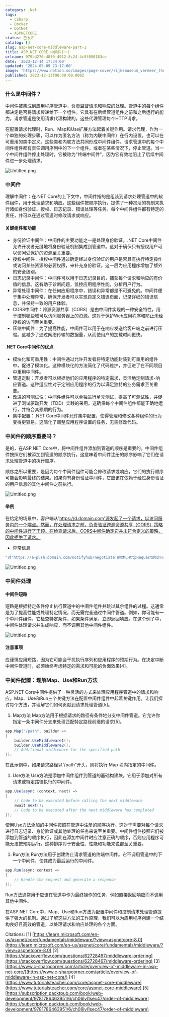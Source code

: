 ```yaml
---
category: .Net
tags:
  - CSharp
  - Docker
  - DotNet
  - ASPNETCORE
status: 已发布
catalog: []
slug: asp-net-core-middleware-part-1
title: ASP.NET CORE 中间件(一)
urlname: 979bd270-48f0-4912-8c24-4c9f050183ce
date: '2023-12-14 17:34:00'
updated: '2024-05-09 23:17:00'
image: 'https://www.notion.so/images/page-cover/rijksmuseum_vermeer_the_milkmaid.jpg'
published: 2023-12-13T08:00:00.000Z
---
```


### 什么是中间件？


中间件被集成到应用程序管道中，负责监督请求和响应的处理。管道中的每个组件都决定是否将请求传递给下一个组件。它具有在后续管道组件之前和之后运行的能力。请求管道是使用请求代理构建的，这些代理管理每个HTTP请求。


在配置请求代理时，Run、Map和Use扩展方法起着关键作用。请求代理，作为一个单独的处理步骤，可以作为匿名方法（称为内联中间件）在行内设置，也可以在可重用的类中定义。这些类和内联方法共同形成中间件组件。请求管道中的每个中间件组件都有责任调用序列中的下一个组件，或者在某些情况下，停止管道。当一个中间件组件停止处理时，它被称为"终端中间件"，因为它有效地阻止了后续中间件进一步处理请求。


![Untitled.png](https://prod-files-secure.s3.us-west-2.amazonaws.com/5d24fe63-e567-4804-86f9-9fdc62e13082/da807807-d02d-4fa1-86b6-db45e4678714/Untitled.png?X-Amz-Algorithm=AWS4-HMAC-SHA256&X-Amz-Content-Sha256=UNSIGNED-PAYLOAD&X-Amz-Credential=ASIAZI2LB466TJ73RHCX%2F20250328%2Fus-west-2%2Fs3%2Faws4_request&X-Amz-Date=20250328T213422Z&X-Amz-Expires=3600&X-Amz-Security-Token=IQoJb3JpZ2luX2VjEP7%2F%2F%2F%2F%2F%2F%2F%2F%2F%2FwEaCXVzLXdlc3QtMiJIMEYCIQDyRioiAMzXZZiy2zNcnIdiPWglvs9MrvsCW5%2F3UT5ZtQIhANwnprbktofDTJLsvK6MEcLARWm4HhhPE8DTyjhYeurnKv8DCGcQABoMNjM3NDIzMTgzODA1IgxRSztZbBzIntrqHDMq3AMfJeWojI7SrrB0uRAjh1UXXUWk%2BQ3PwkM%2BE8Br0mozwUtlNJrA8bOJEGoVv%2F6mcZvY56rSNsZ16kYL2COq9IesK2%2Bya20P8gFT5SmWZkbf%2BlU%2BMp713X00gUjO3IaCHmNw7CJZYZgIhY3N6KCUfl%2F8BN098FsVnVkvrDMJhDr7vJSzre2FtYx%2FOtgUAWXfRJqRo%2FdDUN7HphdHoJBCavOoU0tV1pHtHl3DFB9lQ9MGD%2FCBaAqbc0z5ZUk4XbbC10oDMDhtRKQ4PNAtvGYyWEK1qOaNRQ6gVQRZJ%2BRxkdA6PMyOvVf49Ar0QF8aUSphmT%2BqywWS7l1DJ1ISQGg1A2zxG9Em4bjn9dJlDjoZ4JnCvs7Q9ZsFIY2uGxVnvW8thYsJ%2Fdjocbq2dbynud0HPWSmyBKD6PJojLa1WmtY1jBtZxFbEn1eGbhJA3aHaplg0%2Fih1dlm0Hvu0JcD%2FfKZPt91sNqtCduoHt347kltvB2Mv7ALdhhwK56jCbHxwK2rZsjpYlElxYOP6eNQ5bmBD%2B7FRmBCMl1dawj6Huc0AjmNn%2BVN%2FC5UXHGW4RiDUUasgxIT4yEFqVN52qQMEkSaSbAzM2iGveLoUBOJqLC%2Fnzmei97HbC8EtG4AzpY2JTC8qJy%2FBjqkAX2g5JyCOjaNKAJC%2FOTA1sQ0DbSpxipps%2Fdzq6938M1XjUaIB6WGc4qfuoYm2Vjw50fkDgkvTpXhNlKP50EoScoYGFSOIKoOkyyp%2B6BRjVIbr7OAU8Za6GjpiGDB5g9eiyAkP73%2Bv70Nwfj7r1WPbQl3LwVkR4GB0NkdephRN8oBXNCf7rSeLx7HuWBWDG%2FSkWfrJKQBOhd3trnHmdbdbSG0HktJ&X-Amz-Signature=db0b7ec8c3f5b3e0d6c80040f3898dedb1a174003a7ac8df04e9d54785a78ec9&X-Amz-SignedHeaders=host&x-id=GetObject)


### 中间件


理解中间件：在.NET Core的上下文中，中间件指的是组装到请求处理管道中的软件组件，用于处理请求和响应。这些组件按顺序执行，提供了一种灵活的机制来执行诸如身份验证、授权、日志记录、错误处理等任务。每个中间件组件都有特定的责任，并可以在通过管道时修改请求或响应。


#### 关键组件和功能

- 身份验证中间件：中间件的主要功能之一是处理身份验证。.NET Core中间件允许开发者无缝地将身份验证机制集成到管道中。这对于确保只有授权用户可以访问受保护的资源至关重要。
- 授权中间件：授权中间件通过确定经过身份验证的用户是否具有执行特定操作或访问某些资源的必要权限，来补充身份验证。这一层为应用程序增加了额外的安全级别。
- 日志记录中间件：中间件可以用于日志记录目的，捕获每个请求和响应的有价值的信息。这有助于诊断问题，监控应用程序性能，分析用户行为。
- 异常处理中间件：在任何应用程序中，错误和异常都是不可避免的。中间件便于集中处理异常，确保开发者可以实现自定义错误页面，记录详细的错误信息，并保持一致的用户体验。
- CORS中间件：跨源资源共享（CORS）是由中间件实现的一种安全特性，用于控制哪些域可以访问服务器上的资源。这对于保护Web应用程序和防止未经授权的访问至关重要。
- 压缩中间件：为了提高性能，中间件可以用于在响应发送给客户端之前进行压缩。这减少了通过网络传输的数据量，从而使用户的加载时间更快。

#### .NET Core中间件的优点

- 模块化和可重用性：中间件通过允许开发者将特定功能封装到可重用的组件中，促进了模块化。这种模块化的方法简化了代码维护，并促进了在不同项目中重用中间件。
- 管道定制：开发者可以根据他们的应用程序的特定需求，灵活地定制请求-响应管道。这种适应性对于定制应用程序的行为以满足独特的业务需求至关重要。
- 改进的可测试性：中间件组件可以单独进行单元测试，提高了可测试性，并促进了测试驱动开发（TDD）实践的采用。这确保每个中间件组件都能正确地运行，并符合其预期的行为。
- 集中配置：.NET Core中间件允许集中配置，使得管理和修改各种组件的行为变得更容易。这简化了调整应用程序设置的任务，无需修改代码。

### 中间件的顺序重要吗？


是的，在ASP.NET Core中，将中间件组件添加到管道的顺序是重要的。中间件组件按照它们被添加到管道的顺序执行。这意味着中间件注册的顺序影响了它们在请求处理管道中的执行顺序。


顺序之所以重要，是因为每个中间件组件可能会修改请求或响应，它们的执行顺序可能会影响最终的结果。如果你有身份验证中间件，它应该在依赖于经过身份验证的用户信息的其他中间件之前执行。


![Untitled.png](https://prod-files-secure.s3.us-west-2.amazonaws.com/5d24fe63-e567-4804-86f9-9fdc62e13082/24f795a2-1c5a-4a6b-a0d8-2afb160076f1/Untitled.png?X-Amz-Algorithm=AWS4-HMAC-SHA256&X-Amz-Content-Sha256=UNSIGNED-PAYLOAD&X-Amz-Credential=ASIAZI2LB466TJ73RHCX%2F20250328%2Fus-west-2%2Fs3%2Faws4_request&X-Amz-Date=20250328T213422Z&X-Amz-Expires=3600&X-Amz-Security-Token=IQoJb3JpZ2luX2VjEP7%2F%2F%2F%2F%2F%2F%2F%2F%2F%2FwEaCXVzLXdlc3QtMiJIMEYCIQDyRioiAMzXZZiy2zNcnIdiPWglvs9MrvsCW5%2F3UT5ZtQIhANwnprbktofDTJLsvK6MEcLARWm4HhhPE8DTyjhYeurnKv8DCGcQABoMNjM3NDIzMTgzODA1IgxRSztZbBzIntrqHDMq3AMfJeWojI7SrrB0uRAjh1UXXUWk%2BQ3PwkM%2BE8Br0mozwUtlNJrA8bOJEGoVv%2F6mcZvY56rSNsZ16kYL2COq9IesK2%2Bya20P8gFT5SmWZkbf%2BlU%2BMp713X00gUjO3IaCHmNw7CJZYZgIhY3N6KCUfl%2F8BN098FsVnVkvrDMJhDr7vJSzre2FtYx%2FOtgUAWXfRJqRo%2FdDUN7HphdHoJBCavOoU0tV1pHtHl3DFB9lQ9MGD%2FCBaAqbc0z5ZUk4XbbC10oDMDhtRKQ4PNAtvGYyWEK1qOaNRQ6gVQRZJ%2BRxkdA6PMyOvVf49Ar0QF8aUSphmT%2BqywWS7l1DJ1ISQGg1A2zxG9Em4bjn9dJlDjoZ4JnCvs7Q9ZsFIY2uGxVnvW8thYsJ%2Fdjocbq2dbynud0HPWSmyBKD6PJojLa1WmtY1jBtZxFbEn1eGbhJA3aHaplg0%2Fih1dlm0Hvu0JcD%2FfKZPt91sNqtCduoHt347kltvB2Mv7ALdhhwK56jCbHxwK2rZsjpYlElxYOP6eNQ5bmBD%2B7FRmBCMl1dawj6Huc0AjmNn%2BVN%2FC5UXHGW4RiDUUasgxIT4yEFqVN52qQMEkSaSbAzM2iGveLoUBOJqLC%2Fnzmei97HbC8EtG4AzpY2JTC8qJy%2FBjqkAX2g5JyCOjaNKAJC%2FOTA1sQ0DbSpxipps%2Fdzq6938M1XjUaIB6WGc4qfuoYm2Vjw50fkDgkvTpXhNlKP50EoScoYGFSOIKoOkyyp%2B6BRjVIbr7OAU8Za6GjpiGDB5g9eiyAkP73%2Bv70Nwfj7r1WPbQl3LwVkR4GB0NkdephRN8oBXNCf7rSeLx7HuWBWDG%2FSkWfrJKQBOhd3trnHmdbdbSG0HktJ&X-Amz-Signature=f756bea93ac69ccee24d62f3384ea9d8c0712141ccfe27b1c3dadfe7081d4226&X-Amz-SignedHeaders=host&x-id=GetObject)


#### 举例


在给定的场景中，客户端从'https://d.domain.com'源发起了一个请求，以访问服务内的一个端点。然而，在处理请求之前，负责验证跨源资源共享（CORS）策略的中间件进行了干预。在检查请求后，CORS中间件确定它并未符合定义的策略，因此拒绝了请求。

- 异常信息

```c#
"对'https://a-push.domain.com/notifyhub/negotiate'的XMLHttpRequest的访问，源自'https://d.domain.com'，已被CORS策略阻止：预检请求的响应未通过访问控制检查：请求的资源上没有'Access-Control-Allow-Origin'头。"[1][2][3]
```


![Untitled.png](https://prod-files-secure.s3.us-west-2.amazonaws.com/5d24fe63-e567-4804-86f9-9fdc62e13082/371d9517-dafe-4432-94b7-2d14d1593167/Untitled.png?X-Amz-Algorithm=AWS4-HMAC-SHA256&X-Amz-Content-Sha256=UNSIGNED-PAYLOAD&X-Amz-Credential=ASIAZI2LB466TJ73RHCX%2F20250328%2Fus-west-2%2Fs3%2Faws4_request&X-Amz-Date=20250328T213422Z&X-Amz-Expires=3600&X-Amz-Security-Token=IQoJb3JpZ2luX2VjEP7%2F%2F%2F%2F%2F%2F%2F%2F%2F%2FwEaCXVzLXdlc3QtMiJIMEYCIQDyRioiAMzXZZiy2zNcnIdiPWglvs9MrvsCW5%2F3UT5ZtQIhANwnprbktofDTJLsvK6MEcLARWm4HhhPE8DTyjhYeurnKv8DCGcQABoMNjM3NDIzMTgzODA1IgxRSztZbBzIntrqHDMq3AMfJeWojI7SrrB0uRAjh1UXXUWk%2BQ3PwkM%2BE8Br0mozwUtlNJrA8bOJEGoVv%2F6mcZvY56rSNsZ16kYL2COq9IesK2%2Bya20P8gFT5SmWZkbf%2BlU%2BMp713X00gUjO3IaCHmNw7CJZYZgIhY3N6KCUfl%2F8BN098FsVnVkvrDMJhDr7vJSzre2FtYx%2FOtgUAWXfRJqRo%2FdDUN7HphdHoJBCavOoU0tV1pHtHl3DFB9lQ9MGD%2FCBaAqbc0z5ZUk4XbbC10oDMDhtRKQ4PNAtvGYyWEK1qOaNRQ6gVQRZJ%2BRxkdA6PMyOvVf49Ar0QF8aUSphmT%2BqywWS7l1DJ1ISQGg1A2zxG9Em4bjn9dJlDjoZ4JnCvs7Q9ZsFIY2uGxVnvW8thYsJ%2Fdjocbq2dbynud0HPWSmyBKD6PJojLa1WmtY1jBtZxFbEn1eGbhJA3aHaplg0%2Fih1dlm0Hvu0JcD%2FfKZPt91sNqtCduoHt347kltvB2Mv7ALdhhwK56jCbHxwK2rZsjpYlElxYOP6eNQ5bmBD%2B7FRmBCMl1dawj6Huc0AjmNn%2BVN%2FC5UXHGW4RiDUUasgxIT4yEFqVN52qQMEkSaSbAzM2iGveLoUBOJqLC%2Fnzmei97HbC8EtG4AzpY2JTC8qJy%2FBjqkAX2g5JyCOjaNKAJC%2FOTA1sQ0DbSpxipps%2Fdzq6938M1XjUaIB6WGc4qfuoYm2Vjw50fkDgkvTpXhNlKP50EoScoYGFSOIKoOkyyp%2B6BRjVIbr7OAU8Za6GjpiGDB5g9eiyAkP73%2Bv70Nwfj7r1WPbQl3LwVkR4GB0NkdephRN8oBXNCf7rSeLx7HuWBWDG%2FSkWfrJKQBOhd3trnHmdbdbSG0HktJ&X-Amz-Signature=36c9980d5e6037b17ca2e543a88f38ec4df6f93722cfb72aca4bc0b68516c2d4&X-Amz-SignedHeaders=host&x-id=GetObject)


### 中间件处理


#### 中间件短路
短路是根据特定条件停止执行管道中的中间件组件并跳过其余组件的过程。这通常是为了提高性能或处理特定情况，而无需完全通过中间件管道。例如，你可能有一个中间件组件，它检查特定条件，如果条件满足，立即返回响应。在这个例子中，中间件处理请求并生成响应，而不调用其他中间件组件。


![Untitled.png](https://prod-files-secure.s3.us-west-2.amazonaws.com/5d24fe63-e567-4804-86f9-9fdc62e13082/e8a1d943-cb51-4723-936e-23c6af2fb0f9/Untitled.png?X-Amz-Algorithm=AWS4-HMAC-SHA256&X-Amz-Content-Sha256=UNSIGNED-PAYLOAD&X-Amz-Credential=ASIAZI2LB466TJ73RHCX%2F20250328%2Fus-west-2%2Fs3%2Faws4_request&X-Amz-Date=20250328T213422Z&X-Amz-Expires=3600&X-Amz-Security-Token=IQoJb3JpZ2luX2VjEP7%2F%2F%2F%2F%2F%2F%2F%2F%2F%2FwEaCXVzLXdlc3QtMiJIMEYCIQDyRioiAMzXZZiy2zNcnIdiPWglvs9MrvsCW5%2F3UT5ZtQIhANwnprbktofDTJLsvK6MEcLARWm4HhhPE8DTyjhYeurnKv8DCGcQABoMNjM3NDIzMTgzODA1IgxRSztZbBzIntrqHDMq3AMfJeWojI7SrrB0uRAjh1UXXUWk%2BQ3PwkM%2BE8Br0mozwUtlNJrA8bOJEGoVv%2F6mcZvY56rSNsZ16kYL2COq9IesK2%2Bya20P8gFT5SmWZkbf%2BlU%2BMp713X00gUjO3IaCHmNw7CJZYZgIhY3N6KCUfl%2F8BN098FsVnVkvrDMJhDr7vJSzre2FtYx%2FOtgUAWXfRJqRo%2FdDUN7HphdHoJBCavOoU0tV1pHtHl3DFB9lQ9MGD%2FCBaAqbc0z5ZUk4XbbC10oDMDhtRKQ4PNAtvGYyWEK1qOaNRQ6gVQRZJ%2BRxkdA6PMyOvVf49Ar0QF8aUSphmT%2BqywWS7l1DJ1ISQGg1A2zxG9Em4bjn9dJlDjoZ4JnCvs7Q9ZsFIY2uGxVnvW8thYsJ%2Fdjocbq2dbynud0HPWSmyBKD6PJojLa1WmtY1jBtZxFbEn1eGbhJA3aHaplg0%2Fih1dlm0Hvu0JcD%2FfKZPt91sNqtCduoHt347kltvB2Mv7ALdhhwK56jCbHxwK2rZsjpYlElxYOP6eNQ5bmBD%2B7FRmBCMl1dawj6Huc0AjmNn%2BVN%2FC5UXHGW4RiDUUasgxIT4yEFqVN52qQMEkSaSbAzM2iGveLoUBOJqLC%2Fnzmei97HbC8EtG4AzpY2JTC8qJy%2FBjqkAX2g5JyCOjaNKAJC%2FOTA1sQ0DbSpxipps%2Fdzq6938M1XjUaIB6WGc4qfuoYm2Vjw50fkDgkvTpXhNlKP50EoScoYGFSOIKoOkyyp%2B6BRjVIbr7OAU8Za6GjpiGDB5g9eiyAkP73%2Bv70Nwfj7r1WPbQl3LwVkR4GB0NkdephRN8oBXNCf7rSeLx7HuWBWDG%2FSkWfrJKQBOhd3trnHmdbdbSG0HktJ&X-Amz-Signature=98f02d7973f07c1075b4800ee19623580fa9f4f8a647cd1cc3bb33b7b4c62755&X-Amz-SignedHeaders=host&x-id=GetObject)


#### 注意事项


应谨慎应用短路，因为它可能会干扰执行序列和应用程序的预期行为。在决定中断中间件管道时，必须始终考虑特定的需求和可能的负面效果[4]。


### 中间件配置：理解Map、Use和Run方法


ASP.NET Core中间件提供了一种灵活的方式来处理应用程序管道中的请求和响应。Map、Use和Run三个关键方法在配置中间件组件中起着关键作用。让我们探讨每个方法，并理解它们如何贡献到请求处理管道[5]。

1. Map方法
Map方法用于根据请求的路径有条件地分支中间件管道。它允许你指定一条中间件分支来处理匹配特定路径前缀的请求[5]。

```c#
app.Map("/path", builder =>
{
    builder.UseMiddleware1();
    builder.UseMiddleware2();
    // Additional middleware for the specified path
});
```


在此示例中，如果请求路径以“/path”开头，则将执行 Map 块内指定的中间件。

1. Use方法
Use方法是添加中间件组件到管道的基础构建块。它用于添加对所有请求或特定路径执行的中间件。

```c#
app.Use(async (context, next) =>
{
    // Code to be executed before calling the next middleware
    await next();
    // Code to be executed after the next middleware has completed
});
```


使用Use方法添加的中间件按照在管道中注册的顺序执行。这对于需要对每个请求进行日志记录、身份验证或其他处理的任务来说至关重要。中间件组件按照它们被添加到管道的顺序执行，因此在添加中间件时应注意正确的顺序，否则应用程序可能无法按预期运行。这种排序对于安全性、性能和功能来说都至关重要。

1. Run方法
Run方法用于创建终止请求管道的终端中间件。它不调用管道中的下一个中间件，使其成为最后运行的中间件。

```c#
app.Run(async context =>
{
    // Handle the request and generate a response
});
```


Run方法通常用于应该在管道中作为最终操作的任务，例如直接返回响应而不调用其他中间件。


在ASP.NET Core中，Map、Use和Run方法为配置中间件和控制请求处理管道提供了强大的机制。通过了解这些方法的工作原理，我们可以为应用程序创建一个结构良好且高效的管道，以处理请求和响应处理的各个方面。


Citations:
[1] [https://learn.microsoft.com/en-us/aspnet/core/fundamentals/middleware/?view=aspnetcore-8.0](https://learn.microsoft.com/en-us/aspnet/core/fundamentals/middleware/?view=aspnetcore-8.0)
[2] [https://stackoverflow.com/questions/62728467/middleware-ordering](https://stackoverflow.com/questions/62728467/middleware-ordering)
[3] [https://www.c-sharpcorner.com/article/overview-of-middleware-in-asp-net-core/](https://www.c-sharpcorner.com/article/overview-of-middleware-in-asp-net-core/)
[4] [https://www.tutorialsteacher.com/core/aspnet-core-middleware](https://www.tutorialsteacher.com/core/aspnet-core-middleware)
[5] [https://subscription.packtpub.com/book/web-development/9781786463951/6/ch06lvl1sec47/order-of-middleware](https://subscription.packtpub.com/book/web-development/9781786463951/6/ch06lvl1sec47/order-of-middleware)

